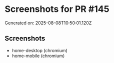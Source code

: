 # Screenshots for PR #145

Generated on: 2025-08-08T10:50:01.120Z

## Screenshots
- home-desktop (chromium)
- home-mobile (chromium)
